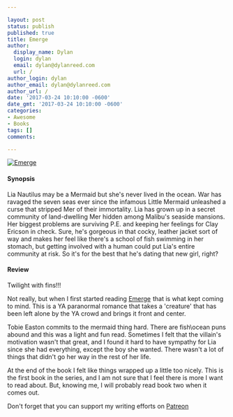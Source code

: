 ```yaml
---

layout: post
status: publish
published: true
title: Emerge
author:
  display_name: Dylan
  login: dylan
  email: dylan@dylanreed.com
  url: /
author_login: dylan
author_email: dylan@dylanreed.com
author_url: /
date: '2017-03-24 10:10:00 -0600'
date_gmt: '2017-03-24 10:10:00 -0600'
categories:
- Awesome
- Books
tags: []
comments:

---
```

<a target="_blank" href="https://www.amazon.com/gp/product/1942664915/ref=as_li_tl?ie=UTF8&camp=1789&creative=9325&creativeASIN=1942664915&linkCode=as2&tag=dylanreed06-20&linkId=cd7720c85cc6e8d85ff71d812cb68aa4">![Emerge](https://raw.githubusercontent.com/dylanreed/dylanreed.com/gh-pages/Images/emerge.jpg)</a><img src="//ir-na.amazon-adsystem.com/e/ir?t=dylanreed06-20&l=am2&o=1&a=1942664915" width="1" height="1" border="0" alt="" style="border:none !important; margin:0px !important;" />

<h4>Synopsis</h4>

Lia Nautilus may be a Mermaid but she's never lived in the ocean. War has ravaged the seven seas ever since the infamous Little Mermaid unleashed a curse that stripped Mer of their immortality. Lia has grown up in a secret community of land-dwelling Mer hidden among Malibu's seaside mansions. Her biggest problems are surviving P.E. and keeping her feelings for Clay Ericson in check. Sure, he's gorgeous in that cocky, leather jacket sort of way and makes her feel like there's a school of fish swimming in her stomach, but getting involved with a human could put Lia's entire community at risk. So it's for the best that he's dating that new girl, right? 

<h4>Review</h4>

Twilight with fins!!! 

Not really, but when I first started reading <a target="_blank" href="https://www.amazon.com/gp/product/1942664915/ref=as_li_tl?ie=UTF8&camp=1789&creative=9325&creativeASIN=1942664915&linkCode=as2&tag=dylanreed06-20&linkId=cd7720c85cc6e8d85ff71d812cb68aa4">Emerge</a><img src="//ir-na.amazon-adsystem.com/e/ir?t=dylanreed06-20&l=am2&o=1&a=1942664915" width="1" height="1" border="0" alt="" style="border:none !important; margin:0px !important;" /> that is what kept coming to mind. This is a YA paranormal romance that takes a 'creature' that has been left alone by the YA crowd and brings it front and center. 

Tobie Easton commits to the mermaid thing hard. There are fish\ocean puns abound and this was a light and fun read. Sometimes I felt that the villain's motivation wasn't that great, and I found it hard to have sympathy for Lia since she had everything, except the boy she wanted. There wasn't a lot of things that didn't go her way in the rest of her life. 

At the end of the book I felt like things wrapped up a little too nicely. This is the first book in the series, and I am not sure that I feel there is more I want to read about. But, knowing me, I will probably read book two when it comes out. 

Don't forget that you can support my writing efforts on [Patreon](https://www.patreon.com/dylanreed)